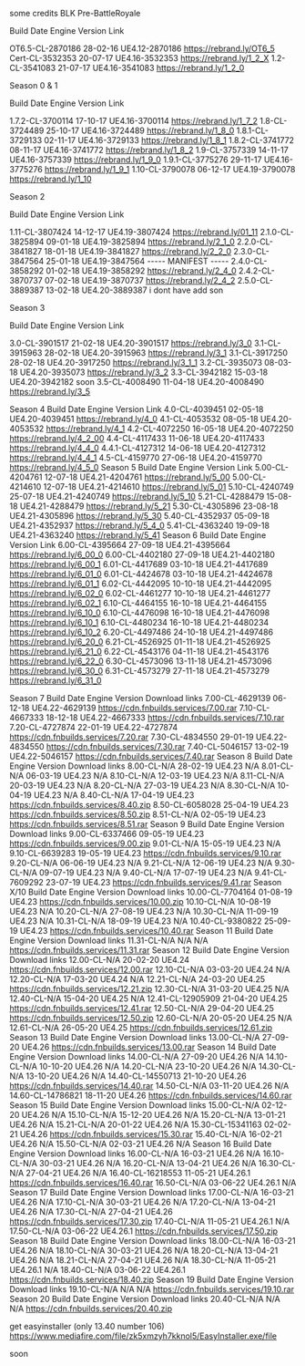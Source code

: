 some credits BLK
Pre-BattleRoyale

Build	Date	Engine Version	Link

OT6.5-CL-2870186	28-02-16	UE4.12-2870186	https://rebrand.ly/OT6_5
Cert-CL-3532353	20-07-17	UE4.16-3532353	https://rebrand.ly/1_2_X
1.2-CL-3541083	21-07-17	UE4.16-3541083	https://rebrand.ly/1_2_0

Season 0 & 1

Build	Date	Engine Version	Link

1.7.2-CL-3700114	17-10-17	UE4.16-3700114	https://rebrand.ly/1_7_2
1.8-CL-3724489	25-10-17	UE4.16-3724489	https://rebrand.ly/1_8_0
1.8.1-CL-3729133	02-11-17	UE4.16-3729133	https://rebrand.ly/1_8_1
1.8.2-CL-3741772	08-11-17	UE4.16-3741772	https://rebrand.ly/1_8_2
1.9-CL-3757339	14-11-17	UE4.16-3757339	https://rebrand.ly/1_9_0
1.9.1-CL-3775276	29-11-17	UE4.16-3775276	https://rebrand.ly/1_9_1
1.10-CL-3790078	06-12-17	UE4.19-3790078	https://rebrand.ly/1_10

Season 2

Build	Date	Engine Version	Link

1.11-CL-3807424	14-12-17	UE4.19-3807424	https://rebrand.ly/01_11
2.1.0-CL-3825894	09-01-18	UE4.19-3825894	https://rebrand.ly/2_1_0
2.2.0-CL-3841827	18-01-18	UE4.19-3841827	https://rebrand.ly/2_2_0
2.3.0-CL-3847564	25-01-18	UE4.19-3847564	----- MANIFEST -----
2.4.0-CL-3858292	01-02-18	UE4.19-3858292	https://rebrand.ly/2_4_0
2.4.2-CL-3870737	07-02-18	UE4.19-3870737	https://rebrand.ly/2_4_2
2.5.0-CL-3889387	13-02-18	UE4.20-3889387	i dont have add son

Season 3

Build	Date	Engine Version	Link

3.0-CL-3901517	21-02-18	UE4.20-3901517	https://rebrand.ly/3_0
3.1-CL-3915963	28-02-18	UE4.20-3915963	https://rebrand.ly/3_1
3.1-CL-3917250	28-02-18	UE4.20-3917250	https://rebrand.ly/3_1_1
3.2-CL-3935073	08-03-18	UE4.20-3935073	https://rebrand.ly/3_2
3.3-CL-3942182	15-03-18	UE4.20-3942182	soon
3.5-CL-4008490	11-04-18	UE4.20-4008490	https://rebrand.ly/3_5

Season 4
Build	Date	Engine Version	Link
4.0-CL-4039451	02-05-18	UE4.20-4039451	https://rebrand.ly/4_0
4.1-CL-4053532	08-05-18	UE4.20-4053532	https://rebrand.ly/4_1
4.2-CL-4072250	16-05-18	UE4.20-4072250	https://rebrand.ly/4_2_00
4.4-CL-4117433	11-06-18	UE4.20-4117433	https://rebrand.ly/4_4_0
4.4.1-CL-4127312	14-06-18	UE4.20-4127312	https://rebrand.ly/4_4_1
4.5-CL-4159770	27-06-18	UE4.20-4159770	https://rebrand.ly/4_5_0
Season 5
Build	Date	Engine Version	Link
5.00-CL-4204761	12-07-18	UE4.21-4204761	https://rebrand.ly/5_00
5.00-CL-4214610	12-07-18	UE4.21-4214610	https://rebrand.ly/5_01
5.10-CL-4240749	25-07-18	UE4.21-4240749	https://rebrand.ly/5_10
5.21-CL-4288479	15-08-18	UE4.21-4288479	https://rebrand.ly/5_21
5.30-CL-4305896	23-08-18	UE4.21-4305896	https://rebrand.ly/5_30
5.40-CL-4352937	05-09-18	UE4.21-4352937	https://rebrand.ly/5_4_0
5.41-CL-4363240	19-09-18	UE4.21-4363240	https://rebrand.ly/5_41
Season 6
Build	Date	Engine Version	Link
6.00-CL-4395664	27-09-18	UE4.21-4395664	https://rebrand.ly/6_00_0
6.00-CL-4402180	27-09-18	UE4.21-4402180	https://rebrand.ly/6_00_1
6.01-CL-4417689	03-10-18	UE4.21-4417689	https://rebrand.ly/6_01_0
6.01-CL-4424678	03-10-18	UE4.21-4424678	https://rebrand.ly/6_01_1
6.02-CL-4442095	10-10-18	UE4.21-4442095	https://rebrand.ly/6_02_0
6.02-CL-4461277	10-10-18	UE4.21-4461277	https://rebrand.ly/6_02_1
6.10-CL-4464155	16-10-18	UE4.21-4464155	https://rebrand.ly/6_10_0
6.10-CL-4476098	16-10-18	UE4.21-4476098	https://rebrand.ly/6_10_1
6.10-CL-4480234	16-10-18	UE4.21-4480234	https://rebrand.ly/6_10_2
6.20-CL-4497486	24-10-18	UE4.21-4497486	https://rebrand.ly/6_20_0
6.21-CL-4526925	01-11-18	UE4.21-4526925	https://rebrand.ly/6_21_0
6.22-CL-4543176	04-11-18	UE4.21-4543176	https://rebrand.ly/6_22_0
6.30-CL-4573096	13-11-18	UE4.21-4573096	https://rebrand.ly/6_30_0
6.31-CL-4573279	27-11-18	UE4.21-4573279	https://rebrand.ly/6_31_0

Season 7
Build	Date	Engine Version	Download links
7.00-CL-4629139	06-12-18	UE4.22-4629139	https://cdn.fnbuilds.services/7.00.rar
7.10-CL-4667333	18-12-18	UE4.22-4667333	https://cdn.fnbuilds.services/7.10.rar
7.20-CL-4727874	22-01-19	UE4.22-4727874	https://cdn.fnbuilds.services/7.20.rar
7.30-CL-4834550	29-01-19	UE4.22-4834550	https://cdn.fnbuilds.services/7.30.rar
7.40-CL-5046157	13-02-19	UE4.22-5046157	https://cdn.fnbuilds.services/7.40.rar
Season 8
Build	Date	Engine Version	Download links
8.00-CL-N/A	28-02-19	UE4.23	N/A
8.01-CL-N/A	06-03-19	UE4.23	N/A
8.10-CL-N/A	12-03-19	UE4.23	N/A
8.11-CL-N/A	20-03-19	UE4.23	N/A
8.20-CL-N/A	27-03-19	UE4.23	N/A
8.30-CL-N/A	10-04-19	UE4.23	N/A
8.40-CL-N/A	17-04-19	UE4.23	https://cdn.fnbuilds.services/8.40.zip
8.50-CL-6058028	25-04-19	UE4.23	https://cdn.fnbuilds.services/8.50.zip
8.51-CL-N/A	02-05-19	UE4.23	https://cdn.fnbuilds.services/8.51.rar
Season 9
Build	Date	Engine Version	Download links
9.00-CL-6337466	09-05-19	UE4.23	https://cdn.fnbuilds.services/9.00.zip
9.01-CL-N/A	15-05-19	UE4.23	N/A
9.10-CL-6639283	19-05-19	UE4.23	https://cdn.fnbuilds.services/9.10.rar
9.20-CL-N/A	06-06-19	UE4.23	N/A
9.21-CL-N/A	12-06-19	UE4.23	N/A
9.30-CL-N/A	09-07-19	UE4.23	N/A
9.40-CL-N/A	17-07-19	UE4.23	N/A
9.41-CL-7609292	23-07-19	UE4.23	https://cdn.fnbuilds.services/9.41.rar
Season X/10
Build	Date	Engine Version	Download links
10.00-CL-7704164	01-08-19	UE4.23	https://cdn.fnbuilds.services/10.00.zip
10.10-CL-N/A	10-08-19	UE4.23	N/A
10.20-CL-N/A	27-08-19	UE4.23	N/A
10.30-CL-N/A	11-09-19	UE4.23	N/A
10.31-CL-N/A	18-09-19	UE4.23	N/A
10.40-CL-9380822	25-09-19	UE4.23	https://cdn.fnbuilds.services/10.40.rar
Season 11
Build	Date	Engine Version	Download links
11.31-CL-N/A	N/A	N/A	https://cdn.fnbuilds.services/11.31.rar
Season 12
Build	Date	Engine Version	Download links
12.00-CL-N/A	20-02-20	UE4.24	https://cdn.fnbuilds.services/12.00.rar
12.10-CL-N/A	03-03-20	UE4.24	N/A
12.20-CL-N/A	17-03-20	UE4.24	N/A
12.21-CL-N/A	24-03-20	UE4.25	https://cdn.fnbuilds.services/12.21.zip
12.30-CL-N/A	31-03-20	UE4.25	N/A
12.40-CL-N/A	15-04-20	UE4.25	N/A
12.41-CL-12905909	21-04-20	UE4.25	https://cdn.fnbuilds.services/12.41.rar
12.50-CL-N/A	29-04-20	UE4.25	https://cdn.fnbuilds.services/12.50.zip
12.60-CL-N/A	20-05-20	UE4.25	N/A
12.61-CL-N/A	26-05-20	UE4.25	https://cdn.fnbuilds.services/12.61.zip
Season 13
Build	Date	Engine Version	Download links
13.00-CL-N/A	27-09-20	UE4.26	https://cdn.fnbuilds.services/13.00.rar
Season 14
Build	Date	Engine Version	Download links
14.00-CL-N/A	27-09-20	UE4.26	N/A
14.10-CL-N/A	10-10-20	UE4.26	N/A
14.20-CL-N/A	23-10-20	UE4.26	N/A
14.30-CL-N/A	13-10-20	UE4.26	N/A
14.40-CL-14550713	21-10-20	UE4.26	https://cdn.fnbuilds.services/14.40.rar
14.50-CL-N/A	03-11-20	UE4.26	N/A
14.60-CL-14786821	18-11-20	UE4.26	https://cdn.fnbuilds.services/14.60.rar
Season 15
Build	Date	Engine Version	Download links
15.00-CL-N/A	02-12-20	UE4.26	N/A
15.10-CL-N/A	15-12-20	UE4.26	N/A
15.20-CL-N/A	13-01-21	UE4.26	N/A
15.21-CL-N/A	20-01-22	UE4.26	N/A
15.30-CL-15341163	02-02-21	UE4.26	https://cdn.fnbuilds.services/15.30.rar
15.40-CL-N/A	16-02-21	UE4.26	N/A
15.50-CL-N/A	02-03-21	UE4.26	N/A
Season 16
Build	Date	Engine Version	Download links
16.00-CL-N/A	16-03-21	UE4.26	N/A
16.10-CL-N/A	30-03-21	UE4.26	N/A
16.20-CL-N/A	13-04-21	UE4.26	N/A
16.30-CL-N/A	27-04-21	UE4.26	N/A
16.40-CL-16218553	11-05-21	UE4.26.1	https://cdn.fnbuilds.services/16.40.rar
16.50-CL-N/A	03-06-22	UE4.26.1	N/A
Season 17
Build	Date	Engine Version	Download links
17.00-CL-N/A	16-03-21	UE4.26	N/A
17.10-CL-N/A	30-03-21	UE4.26	N/A
17.20-CL-N/A	13-04-21	UE4.26	N/A
17.30-CL-N/A	27-04-21	UE4.26	https://cdn.fnbuilds.services/17.30.zip
17.40-CL-N/A	11-05-21	UE4.26.1	N/A
17.50-CL-N/A	03-06-22	UE4.26.1	https://cdn.fnbuilds.services/17.50.zip
Season 18
Build	Date	Engine Version	Download links
18.00-CL-N/A	16-03-21	UE4.26	N/A
18.10-CL-N/A	30-03-21	UE4.26	N/A
18.20-CL-N/A	13-04-21	UE4.26	N/A
18.21-CL-N/A	27-04-21	UE4.26	N/A
18.30-CL-N/A	11-05-21	UE4.26.1	N/A
18.40-CL-N/A	03-06-22	UE4.26.1	https://cdn.fnbuilds.services/18.40.zip
Season 19
Build	Date	Engine Version	Download links
19.10-CL-N/A	N/A	N/A	https://cdn.fnbuilds.services/19.10.rar
Season 20
Build	Date	Engine Version	Download links
20.40-CL-N/A	N/A	N/A	https://cdn.fnbuilds.services/20.40.zip



get easyinstaller (only 13.40 number 106)  
https://www.mediafire.com/file/zk5xmzyh7kknol5/EasyInstaller.exe/file

soon





























